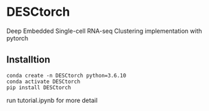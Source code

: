 # DESCtorch
Deep Embedded Single-cell RNA-seq Clustering implementation with pytorch

## Installtion

```
conda create -n DESCtorch python=3.6.10
conda activate DESCtorch
pip install DESCtorch
```

run tutorial.ipynb for more detail

